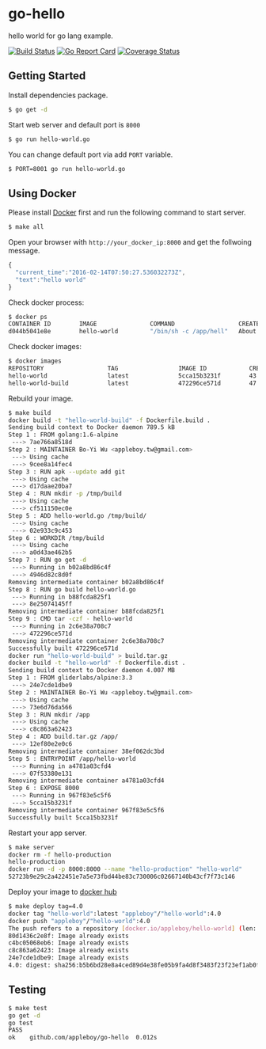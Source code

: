 # go-hello

hello world for go lang example.

[![Build Status](https://travis-ci.org/appleboy/go-hello.svg?branch=master)](https://travis-ci.org/appleboy/go-hello) [![Go Report Card](https://goreportcard.com/badge/github.com/appleboy/go-hello)](https://goreportcard.com/report/github.com/appleboy/go-hello) [![Coverage Status](https://coveralls.io/repos/github/appleboy/go-hello/badge.svg?branch=master)](https://coveralls.io/github/appleboy/go-hello?branch=master)

## Getting Started

Install dependencies package.

```bash
$ go get -d
```

Start web server and default port is `8000`

```bash
$ go run hello-world.go
```

You can change default port via add `PORT` variable.

```bash
$ PORT=8001 go run hello-world.go
```

## Using Docker

Please install [Docker](https://docs.docker.com/machine/get-started/) first and run the following command to start server.

```bash
$ make all
```

Open your browser with `http://your_docker_ip:8000` and get the follwoing message.

```javascript
{
  "current_time":"2016-02-14T07:50:27.536032273Z",
  "text":"hello world"
}
```

Check docker process:

```bash
$ docker ps
CONTAINER ID        IMAGE               COMMAND                  CREATED             STATUS              PORTS                    NAMES
d044b5041e8e        hello-world         "/bin/sh -c /app/hell"   About an hour ago   Up About an hour    0.0.0.0:8000->8000/tcp   hello-production
```

Check docker images:

```bash
$ docker images
REPOSITORY                  TAG                 IMAGE ID            CREATED             VIRTUAL SIZE
hello-world                 latest              5cca15b3231f        43 seconds ago      15.98 MB
hello-world-build           latest              472296ce571d        47 seconds ago      282.5 MB
```

Rebuild your image.

```bash
$ make build
docker build -t "hello-world-build" -f Dockerfile.build .
Sending build context to Docker daemon 789.5 kB
Step 1 : FROM golang:1.6-alpine
 ---> 7ae766a8518d
Step 2 : MAINTAINER Bo-Yi Wu <appleboy.tw@gmail.com>
 ---> Using cache
 ---> 9cee8a14fec4
Step 3 : RUN apk --update add git
 ---> Using cache
 ---> d17daae20ba7
Step 4 : RUN mkdir -p /tmp/build
 ---> Using cache
 ---> cf511150ec0e
Step 5 : ADD hello-world.go /tmp/build/
 ---> Using cache
 ---> 02e933c9c453
Step 6 : WORKDIR /tmp/build
 ---> Using cache
 ---> a0d43ae462b5
Step 7 : RUN go get -d
 ---> Running in b02a8bd86c4f
 ---> 4946d82c8d0f
Removing intermediate container b02a8bd86c4f
Step 8 : RUN go build hello-world.go
 ---> Running in b88fcda825f1
 ---> 8e25074145ff
Removing intermediate container b88fcda825f1
Step 9 : CMD tar -czf - hello-world
 ---> Running in 2c6e38a708c7
 ---> 472296ce571d
Removing intermediate container 2c6e38a708c7
Successfully built 472296ce571d
docker run "hello-world-build" > build.tar.gz
docker build -t "hello-world" -f Dockerfile.dist .
Sending build context to Docker daemon 4.007 MB
Step 1 : FROM gliderlabs/alpine:3.3
 ---> 24e7cde1dbe9
Step 2 : MAINTAINER Bo-Yi Wu <appleboy.tw@gmail.com>
 ---> Using cache
 ---> 73e6d76da566
Step 3 : RUN mkdir /app
 ---> Using cache
 ---> c8c863a62423
Step 4 : ADD build.tar.gz /app/
 ---> 12ef80e2e0c6
Removing intermediate container 38ef062dc3bd
Step 5 : ENTRYPOINT /app/hello-world
 ---> Running in a4781a03cfd4
 ---> 07f53380e131
Removing intermediate container a4781a03cfd4
Step 6 : EXPOSE 8000
 ---> Running in 967f83e5c5f6
 ---> 5cca15b3231f
Removing intermediate container 967f83e5c5f6
Successfully built 5cca15b3231f
```

Restart your app server.

```bash
$ make server
docker rm -f hello-production
hello-production
docker run -d -p 8000:8000 --name "hello-production" "hello-world"
52723b9e29c2a422451e7a5e73fbd44be83c730006c02667140b43cf7f73c146
```

Deploy your image to [docker hub](https://hub.docker.com)

```bash
$ make deploy tag=4.0
docker tag "hello-world":latest "appleboy"/"hello-world":4.0
docker push "appleboy"/"hello-world":4.0
The push refers to a repository [docker.io/appleboy/hello-world] (len: 1)
80d1436c2e8f: Image already exists
c4bc05068eb6: Image already exists
c8c863a62423: Image already exists
24e7cde1dbe9: Image already exists
4.0: digest: sha256:b5b6bd28e8a4ced89d4e38fe05b9fa4d8f3483f23f23ef1ab0f66b23ffdbcf0e size: 9507
```

## Testing

```bash
$ make test
go get -d
go test
PASS
ok    github.com/appleboy/go-hello  0.012s
```
